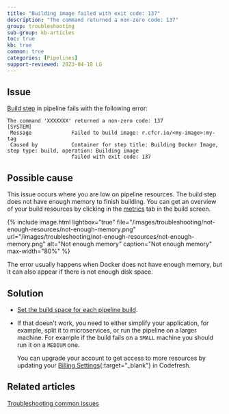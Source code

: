 ```yaml
---
title: "Building image failed with exit code: 137"
description: "The command returned a non-zero code: 137"
group: troubleshooting
sub-group: kb-articles
toc: true
kb: true
common: true
categories: [Pipelines]
support-reviewed: 2023-04-18 LG
---
```


## Issue

[Build step]({{site.baseurl}}/docs/pipelines/steps/build/) in pipeline fails with the following error:

```shell
The command 'XXXXXXX' returned a non-zero code: 137                                                          
[SYSTEM]                                                                                                                                  
 Message             Failed to build image: r.cfcr.io/<my-image>:my-tag                    
 Caused by           Container for step title: Building Docker Image, step type: build, operation: Building image                         
                     failed with exit code: 137 
```

## Possible cause

This issue occurs where you are low on pipeline resources. The build step does not have enough memory to finish building. You can get an overview of your build resources by clicking in the [metrics]({{site.baseurl}}/docs/pipelines/monitoring-pipelines/#viewing-pipeline-metrics) tab in the build screen.

{% include image.html
lightbox="true"
file="/images/troubleshooting/not-enough-resources/not-enough-memory.png"
url="/images/troubleshooting/not-enough-resources/not-enough-memory.png"
alt="Not enough memory"
caption="Not enough memory"
max-width="80%"
%}

The error usually happens when Docker does not have enough memory, but it can also appear if there is not enough disk space.

## Solution

* [Set the build space for each pipeline build]({{site.baseurl}}/docs/pipelines/pipelines/#build-runtime).
* If that doesn't work, you need to either simplify your application, for example, split it to microservices, or run the pipeline on a larger machine. For example if the build fails on a `SMALL` machine you should run it on a `MEDIUM` one.  
  
  You can upgrade your account to get access to more resources by updating your [Billing Settings](https://g.codefresh.io/account-admin/billing/){:target="\_blank"} in Codefresh.

## Related articles

[Troubleshooting common issues]({{site.baseurl}}/docs/troubleshooting/common-issues)
